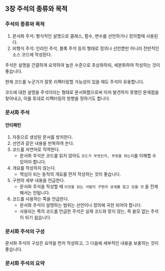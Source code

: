 ## 3장 주석의 종류와 목적

### 주석의 종류와 목적

1. 문서화 주석: 형식적인 설명으로 클래스, 함수, 변수를 선언하거나 정의할때 사용된다.
2. 비형식 주석: 인라인 주석, 블록 주석 등의 형태로 정의나 선언뿐만 아니라 전반적인 소스 코드에 작성된다.

주석은 설명을 간결하게 요약하여 높은 수준으로 추상화하되, 세분화하여 작성하는 것이 좋습니다.

현재 코드를 누군가가 잘못 리팩터링할 가능성이 있을 때도 주석이 유용합니다.

코드에 대한 설명을 주석이라는 형태로 문서화함으로써 미처 발견하지 못했던 문제점을 찾아내고, 이를 토대로 리팩터링의 방향을 정하기도 합니다.

### 문서화 주석

#### 안티패턴

1. 자동으로 생성된 문서를 방치한다.
2. 선언과 같은 내용을 반복하여 쓴다.
3. 코드를 자연어로 직역한다.
   - 문서화 주석은 코드를 읽지 않아도 `코드가 무엇인지, 무엇을 하는지`를 이해할 수 있어야 합니다.
4. 개요를 작성하지 않는다.
   - 핵심이 되는 동작의 개요를 먼저 작성하는 것이 좋습니다.
5. 구현의 세부 내용을 언급한다.
   - 문서화 주석을 작성할 때 `이것을 읽는 사람이 구현의 상세를 알고 있을 것` 을 전제해서는 안됩니다.
6. 코드를 사용하는 쪽을 언급한다.
   - 문서화 주석이 설명하는 범위는 선언이나 정의에 국한 되어야 합니다.
   - 사용되는 쪽의 코드를 언급한 주석은 실제 코드와 맞지 않는, 즉 쓸모 없는 주석이 되기 쉽습니다.
  
### 문서화 주석의 구성

문서화 주석의 구성은 요약을 먼저 작성하고, 그 다음에 세부적인 내용을 보충하는 것이 좋습니다.

### 문서화 주석의 요약



